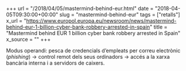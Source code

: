 +++
url = "/2018/04/05/mastermind-behind-eur.html"
date = "2018-04-05T09:30:00+00:00"
slug = "mastermind-behind-eur"
tags = ["retalls"]
x_url = "https://www.europol.europa.eu/newsroom/news/mastermind-behind-eur-1-billion-cyber-bank-robbery-arrested-in-spain"
title = "Mastermind behind EUR 1 billion cyber bank robbery arrested in Spain"
x_source = ""
+++


Modus operandi: pesca de credencials d’empleats per correu electrònic (*phishing*) → control remot dels seus ordinadors → accés a la xarxa bancària interna i a servidors de caixers.

